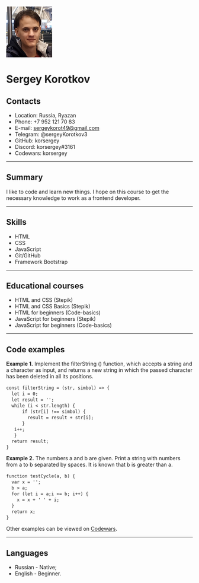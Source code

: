 ![](foto.png) 
# Sergey Korotkov  
## Contacts
* Location: Russia, Ryazan
* Phone: +7 952 121 70 83
* E-mail: sergeykorot49@gmail.com
* Telegram: @sergeyKorotkov3
* GitHub: korsergey
* Discord: korsergey#3161
* Codewars: korsergey

---
## Summary

I like to code and learn new things. I hope on this course to get the necessary knowledge to work as a frontend developer.

---
## Skills 
- HTML
- CSS
- JavaScript
- Git/GitHub
- Framework Bootstrap

---
## Educational courses
- HTML and CSS (Stepik)
- HTML and CSS Basics (Stepik)
- HTML for beginners (Code-basics)
- JavaScript for beginners (Stepik)
- JavaScript for beginners (Code-basics)

---
## Code examples
**Example 1.** Implement the filterString () function, which accepts a string and a character as input, and returns a new string in which the passed character has been deleted in all its positions.

```
const filterString = (str, simbol) => {  
  let i = 0;                
  let result = '';                
  while (i < str.length) {                    
      if (str[i] !== simbol) {       
        result = result + str[i];
      }                 
   i++;   
   }    
  return result;    
}
  ```
                        
**Example 2.** The numbers a and b are given. Print a string with numbers from a to b separated by spaces. It is known that b is greater than a.

```
function testCycle(a, b) {
  var x = '';
  b > a;
  for (let i = a;i <= b; i++) {
    x = x + ' ' + i; 
  }
  return x;
}   
 ```
 Other examples can be viewed on [Codewars](https://www.codewars.com/users/korsergey/completed_solutions).
                          
---
## Languages

* Russian - Native;
* English - Beginner.
